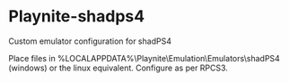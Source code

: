 # Playnite-shadps4
Custom emulator configuration for shadPS4

Place files in %LOCALAPPDATA%\Playnite\Emulation\Emulators\shadPS4 (windows) or the linux equivalent. Configure as per RPCS3.
